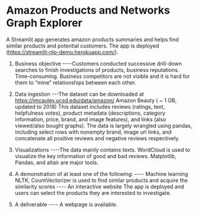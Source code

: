 # Amazon Products and Networks Graph Explorer 


A Streamlit app generates amazon products summaries and helps find similar products and potential customers. The app is deployed
(https://streamlit-nlp-demo.herokuapp.com/).

1. Business objective
----Customers conducted successive drill-down searches to finish investigations of products, business reputations. Time-consuming.
Business competitors are not visible and it is hard for them to “mine” relationships between each other.

2. Data ingestion
---The dataset can be downloaded at https://jmcauley.ucsd.edu/data/amazon/
Amazon Beauty ( ~ 1 GB, updated to 2018)
This dataset includes reviews (ratings, text, helpfulness votes), product metadata (descriptions, category information, price, brand, and image features), and links (also viewed/also bought graphs).
The data is largely wrangled using pandas, including select rows with nonempty brand, image url links, and concatenate all positive reviews and negative reviews respectively. 

3. Visualizations
----The data mainly contains texts. WordCloud is used to visualize the key information of good and bad reviews. 
Matplotlib, Pandas, and altair are major tools. 

4. A demonstration of at least one of the following:
---- Machine learning
NLTK, CountVectorizer is used to find similar products and acquire the similarity scores
---- An interactive website
The app is deployed and users can select the products they are interested to investigate.

5. A deliverable
---- A webpage is available.


